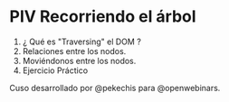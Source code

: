 # PIV Recorriendo el árbol

1. ¿ Qué es "Traversing" el DOM ?
2. Relaciones entre los nodos.
3. Moviéndonos entre los nodos.
4. Ejercicio Práctico

Cuso desarrollado por @pekechis para @openwebinars.

